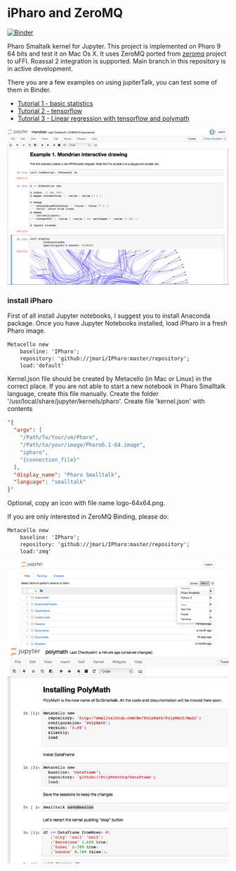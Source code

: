 # iPharo and ZeroMQ 
[![Binder](https://mybinder.org/badge_logo.svg)](https://github.com/jmari/iPharoBinder)

 
Pharo Smaltalk kernel for Jupyter. This project is implemented on Pharo 9 64 bits and test it on Mac Os X. 
It uses ZeroMQ ported from <a href="http://smalltalkhub.com/#!/~panuw/zeromq">zeromq</a> project to uFFI.
Roassal 2 integration is supported. Main branch in this repository is in active development.

There you are a few examples on using jupiterTalk, you can test some of them in Binder.
  - <a href="http://rawcdn.githack.com/jmari/JupyterTalk/master/notebooks/Tutorial1_BasicStatistics.html"> Tutorial  1 - basic statistics</a>
  - <a href="http://rawcdn.githack.com/jmari/JupyterTalk/master/notebooks/tensorflow.html"> Tutorial 2 - tensorflow </a>
  - <a href="http://rawcdn.githack.com/jmari/JupyterTalk/master/notebooks/Tutorial4_Linear+Regression.html"> Tutorial 3 - Linear regression with tensorflow and polymath </a>
  

![iPharo in Action](/img/jup3.png)

### install iPharo
First of all install Jupyter notebooks, I suggest you to install Anaconda package. Once you have Jupyter Notebooks installed, load iPharo in a fresh Pharo image.
```Smalltalk
Metacello new 
	baseline: 'IPharo';
	repository: 'github://jmari/IPharo:master/repository';
	load:'default'
```

Kernel.json file should be created by Metacello (in Mac or Linux) in the correct place. If you are not able to start a new notebook in Pharo Smalltalk language, create this file manually.
Create the folder	'/usr/local/share/jupyter/kernels/pharo'. Create file	'kernel.json' with contents
```JSON
'{
  "argv": [
    "/Path/To/Your/vm/Pharo",
    "/Path/to/your/image/Pharo6.1-64.image",
    "ipharo",
    "{connection_file}"
  ],
  "display_name": "Pharo Smalltalk",
  "language": "smalltalk"
}'
```
Optional, copy an icon with file name logo-64x64.png.

If you are only interested in ZeroMQ Binding, please do:
```Smalltalk
Metacello new 
	baseline: 'IPharo';
	repository: 'github://jmari/IPharo:master/repository';
	load:'zmq'
```

![Starting JupyterTalk](/img/jup1.png)
![JupyterTalk in Action](/img/jup2.png)
